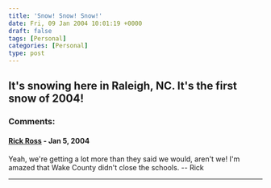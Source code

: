 ```yaml
---
title: 'Snow! Snow! Snow!'
date: Fri, 09 Jan 2004 10:01:19 +0000
draft: false
tags: [Personal]
categories: [Personal]
type: post
---
```


It's snowing here in Raleigh, NC. It's the first snow of 2004!
---
### Comments:
#### [Rick Ross](http://www.javalobby.org "rick@javalobby.org") - <time datetime="2004-01-09 10:50:25">Jan 5, 2004</time>

Yeah, we're getting a lot more than they said we would, aren't we! I'm amazed that Wake County didn't close the schools. -- Rick
<hr />
